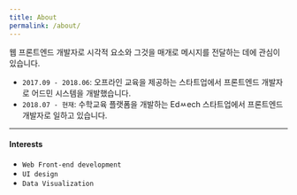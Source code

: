 ```yaml
---
title: About
permalink: /about/
---
```


웹 프론트엔드 개발자로 시각적 요소와 그것을 매개로 메시지를 전달하는 데에 관심이 있습니다.

- `2017.09 - 2018.06`: 오프라인 교육을 제공하는 스타트업에서 프론트엔드 개발자로 어드민 시스템을 개발했습니다.
- `2018.07 - 현재`: 수학교육 플랫폼을 개발하는 Edㅆech 스타트업에서 프론트엔드 개발자로 일하고 있습니다.

---

#### Interests

* `Web Front-end development`
* `UI design`
* `Data Visualization`